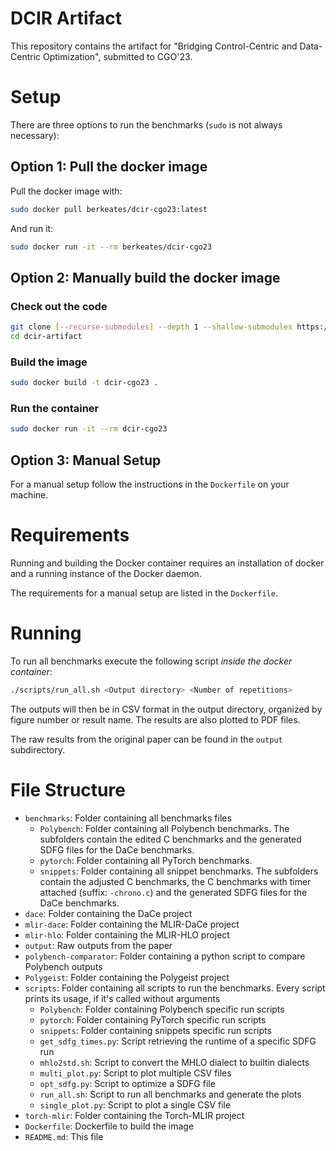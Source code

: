 # DCIR Artifact
This repository contains the artifact for "Bridging Control-Centric and Data-Centric Optimization", submitted to CGO'23.

# Setup
There are three options to run the benchmarks (`sudo` is not always necessary):

## Option 1: Pull the docker image
Pull the docker image with:
```sh
sudo docker pull berkeates/dcir-cgo23:latest
```

And run it:
```sh
sudo docker run -it --rm berkeates/dcir-cgo23
```

## Option 2: Manually build the docker image
### Check out the code
```sh
git clone [--recurse-submodules] --depth 1 --shallow-submodules https://github.com/Berke-Ates/dcir-artifact
cd dcir-artifact
```
### Build the image
```sh
sudo docker build -t dcir-cgo23 .
```
### Run the container
```sh
sudo docker run -it --rm dcir-cgo23
```

## Option 3: Manual Setup
For a manual setup follow the instructions in the `Dockerfile` on your machine.

# Requirements
Running and building the Docker container requires an installation of docker
and a running instance of the Docker daemon.

The requirements for a manual setup are listed in the `Dockerfile`.

# Running
To run all benchmarks execute the following script _inside the docker container_:
```sh
./scripts/run_all.sh <Output directory> <Number of repetitions>
```

The outputs will then be in CSV format in the output directory, organized by
figure number or result name. The results are also plotted to PDF files.

The raw results from the original paper can be found in the `output` subdirectory.

# File Structure
- `benchmarks`: Folder containing all benchmarks files
  - `Polybench`: Folder containing all Polybench benchmarks. The subfolders contain the edited C benchmarks and the generated SDFG files for the DaCe benchmarks.
  - `pytorch`: Folder containing all PyTorch benchmarks.
  - `snippets`: Folder containing all snippet benchmarks. The subfolders contain the adjusted C benchmarks, the C benchmarks with timer attached (suffix: `-chrono.c`) and the generated SDFG files for the DaCe benchmarks.
- `dace`: Folder containing the DaCe project
- `mlir-dace`: Folder containing the MLIR-DaCe project
- `mlir-hlo`: Folder containing the MLIR-HLO project
- `output`: Raw outputs from the paper
- `polybench-comparator`: Folder containing a python script to compare Polybench outputs
- `Polygeist`: Folder containing the Polygeist project
- `scripts`: Folder containing all scripts to run the benchmarks. Every script prints its usage, if it's called without arguments
  - `Polybench`: Folder containing Polybench specific run scripts
  - `pytorch`: Folder containing PyTorch specific run scripts
  - `snippets`: Folder containing snippets specific run scripts
  - `get_sdfg_times.py`: Script retrieving the runtime of a specific SDFG run
  - `mhlo2std.sh`: Script to convert the MHLO dialect to builtin dialects
  - `multi_plot.py`: Script to plot multiple CSV files
  - `opt_sdfg.py`: Script to optimize a SDFG file
  - `run_all.sh`: Script to run all benchmarks and generate the plots
  - `single_plot.py`: Script to plot a single CSV file
- `torch-mlir`: Folder containing the Torch-MLIR project
- `Dockerfile`: Dockerfile to build the image
- `README.md`: This file
